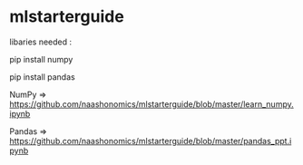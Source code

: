 # mlstarterguide

libaries needed :

pip install numpy

pip install pandas

NumPy =>  https://github.com/naashonomics/mlstarterguide/blob/master/learn_numpy.ipynb 

Pandas =>  https://github.com/naashonomics/mlstarterguide/blob/master/pandas_ppt.ipynb 

